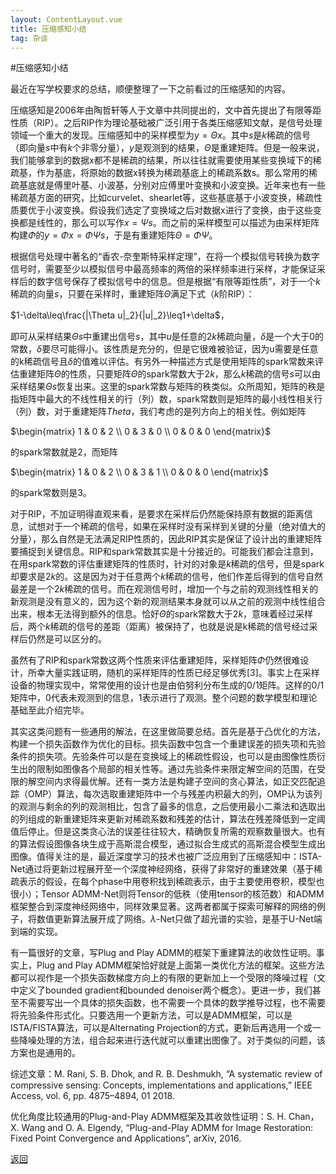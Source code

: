 ```yaml
---
layout: ContentLayout.vue
title: 压缩感知小结
tag: 杂谈
---
```


#压缩感知小结

最近在写学校要求的总结，顺便整理了一下之前看过的压缩感知的内容。

压缩感知是2006年由陶哲轩等人于文章中共同提出的，文中首先提出了有限等距性质（RIP）。之后RIP作为理论基础被广泛引用于各类压缩感知文献，是信号处理领域一个重大的发现。压缩感知中的采样模型为$y=\Theta x$。其中$s$是$k$稀疏的信号（即向量$s$中有$k$个非零分量），$y$是观测到的结果，$\Theta$是重建矩阵。但是一般来说，我们能够拿到的数据x都不是稀疏的结果，所以往往就需要使用某些变换域下的稀疏基，作为基底，将原始的数据x转换为稀疏基底上的稀疏系数s。那么常用的稀疏基底就是傅里叶基、小波基，分别对应傅里叶变换和小波变换。近年来也有一些稀疏基方面的研究，比如curvelet、shearlet等，这些基底基于小波变换，稀疏性质要优于小波变换。假设我们选定了变换域之后对数据x进行了变换，由于这些变换都是线性的，那么可以写作$x=\Psi s$。而之前的采样模型可以描述为由采样矩阵构建$\Phi$的$y=\Phi x=\Phi\Psi s$，于是有重建矩阵$\Theta=\Phi\Psi$。

根据信号处理中著名的“香农-奈奎斯特采样定理”，在将一个模拟信号转换为数字信号时，需要至少以模拟信号中最高频率的两倍的采样频率进行采样，才能保证采样后的数字信号保存了模拟信号中的信息。但是根据“有限等距性质”，对于一个$k$稀疏的向量$s$，只要在采样时，重建矩阵$\Theta$满足下式（$k$阶RIP）：

$1-\delta\leq\frac{|\Theta u|_2}{|u|_2}\leq1+\delta$，

即可从采样结果$\Theta s$中重建出信号$s$，其中$u$是任意的$2k$稀疏向量，$\delta$是一个大于$0$的常数，$\delta$要尽可能得小。该性质是充分的，但是它很难被验证，因为u需要是任意的k稀疏信号且$\delta$的值难以评估。有另外一种描述方式是使用矩阵的spark常数来评估重建矩阵$\Theta$的性质，只要矩阵$\Theta$的spark常数大于$2k$，那么$k$稀疏的信号$s$可以由采样结果$\Theta s$恢复出来。这里的spark常数与矩阵的秩类似。众所周知，矩阵的秩是指矩阵中最大的不线性相关的行（列）数，spark常数则是矩阵的最小线性相关行（列）数，对于重建矩阵$Theta$，我们考虑的是列方向上的相关性。例如矩阵

$\begin{matrix}
1 & 0 & 2 \\
0 & 3 & 0 \\
0 & 0 & 0
\end{matrix}$

的spark常数就是2，而矩阵

$\begin{matrix}
1 & 0 & 2 \\
0 & 3 & 1 \\
0 & 0 & 0
\end{matrix}$

的spark常数则是3。

对于RIP，不加证明得直观来看，是要求在采样后仍然能保持原有数据的距离信息，试想对于一个稀疏的信号，如果在采样时没有采样到关键的分量（绝对值大的分量），那么自然是无法满足RIP性质的，因此RIP其实是保证了设计出的重建矩阵要捕捉到关键信息。RIP和spark常数其实是十分接近的。可能我们都会注意到，在用spark常数的评估重建矩阵的性质时，针对的对象是$k$稀疏的信号，但是spark却要求是$2k$的。这是因为对于任意两个$k$稀疏的信号，他们作差后得到的信号自然最差是一个$2k$稀疏的信号。而在观测信号时，增加一个与之前的观测线性相关的新观测是没有意义的，因为这个新的观测结果本身就可以从之前的观测中线性组合出来，根本无法得到额外的信息。恰好$\Theta$的spark常数大于$2k$，意味着经过采样后，两个$k$稀疏的信号的差距（距离）被保持了，也就是说是k稀疏的信号经过采样后仍然是可以区分的。

虽然有了RIP和spark常数这两个性质来评估重建矩阵，采样矩阵$\Phi$仍然很难设计，所幸大量实践证明，随机的采样矩阵的性质已经足够优秀[3]。事实上在采样设备的物理实现中，常常使用的设计也是由伯努利分布生成的0/1矩阵。这样的0/1矩阵中，$0$代表未观测到的信息，$1$表示进行了观测。整个问题的数学模型和理论基础至此介绍完毕。

其实这类问题有一些通用的解法，在这里做简要总结。首先是基于凸优化的方法，构建一个损失函数作为优化的目标。损失函数中包含一个重建误差的损失项和先验条件的损失项。先验条件可以是在变换域上的稀疏性假设，也可以是由图像性质衍生出的限制如图像各个局部的相关性等。通过先验条件来限定解空间的范围，在受限的解空间内求得最优解。还有一类方法是构建子空间的贪心算法，如正交匹配追踪（OMP）算法，每次选取重建矩阵中一个与残差内积最大的列，OMP认为该列的观测与剩余的列的观测相比，包含了最多的信息，之后使用最小二乘法和选取出的列组成的新重建矩阵来更新对稀疏系数和残差的估计，算法在残差降低到一定阈值后停止。但是这类贪心法的误差往往较大，精确恢复所需的观察数量很大。也有的算法假设图像各块生成于高斯混合模型，通过拟合生成式的高斯混合模型生成出图像。值得关注的是，最近深度学习的技术也被广泛应用到了压缩感知中：ISTA-Net通过将更新过程展开至一个深度神经网络，获得了非常好的重建效果（基于稀疏表示的假设，在每个phase中用卷积找到稀疏表示，由于主要使用卷积，模型也很小）；Tensor ADMM-Net则将Tensor的低秩（使用tensor的核范数）和ADMM框架整合到深度神经网络中，同样效果显著。这两者都属于探索可解释的网络的例子，将数值更新算法展开成了网络。$\lambda$-Net只做了超光谱的实验，是基于U-Net端到端的实现。

有一篇很好的文章，写Plug and Play ADMM的框架下重建算法的收敛性证明。事实上，Plug and Play ADMM框架恰好就是上面第一类优化方法的框架。这些方法都可以视作是一个损失函数梯度方向上的有限的更新加上一个受限的降噪过程（文中定义了bounded gradient和bounded denoiser两个概念）。更进一步，我们甚至不需要写出一个具体的损失函数，也不需要一个具体的数学推导过程，也不需要将先验条件形式化。只要选用一个更新方法，可以是ADMM框架，可以是ISTA/FISTA算法，可以是Alternating Projection的方式，更新后再选用一个或一些降噪处理的方法，组合起来进行迭代就可以重建出图像了。对于类似的问题，该方案也是通用的。



综述文章：M. Rani, S. B. Dhok, and R. B. Deshmukh, “A systematic review of compressive sensing: Concepts, implementations and applications,” IEEE Access, vol. 6, pp. 4875–4894, 01 2018.

优化角度比较通用的Plug-and-Play ADMM框架及其收敛性证明：S. H. Chan，X. Wang and O. A. Elgendy, “Plug-and-Play ADMM for Image Restoration: Fixed Point Convergence and Applications”,  arXiv, 2016.

[返回](/zh/blogs/)
 
 <Comment lang="zh-CN"/> 
 
 
 <Comment lang="zh-CN"/> 
 